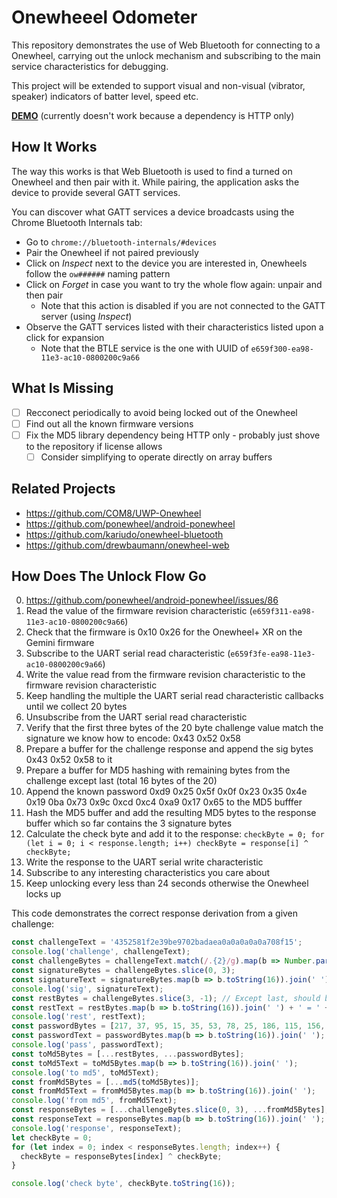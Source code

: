 # Onewheeel Odometer

This repository demonstrates the use of Web Bluetooth for connecting to a Onewheel,
carrying out the unlock mechanism and subscribing to the main service characteristics for debugging.

This project will be extended to support visual and non-visual (vibrator, speaker)
indicators of batter level, speed etc.

[**DEMO**](https://tomashubelbauer.github.io/onewheel-web-bluetooth) (currently doesn't work because a dependency is HTTP only)

## How It Works

The way this works is that Web Bluetooth is used to find a turned on Onewheel and then pair with it.
While pairing, the application asks the device to provide several GATT services.

You can discover what GATT services a device broadcasts using the Chrome Bluetooth Internals tab:

- Go to `chrome://bluetooth-internals/#devices`
- Pair the Onewheel if not paired previously
- Click on *Inspect* next to the device you are interested in, Onewheels follow the `ow######` naming pattern
- Click on *Forget* in case you want to try the whole flow again: unpair and then pair
  - Note that this action is disabled if you are not connected to the GATT server (using *Inspect*)
- Observe the GATT services listed with their characteristics listed upon a click for expansion
  - Note that the BTLE service is the one with UUID of `e659f300-ea98-11e3-ac10-0800200c9a66`

## What Is Missing

- [ ] Recconect periodically to avoid being locked out of the Onewheel
- [ ] Find out all the known firmware versions
- [ ] Fix the MD5 library dependency being HTTP only - probably just shove to the repository if license allows
  - [ ] Consider simplifying to operate directly on array buffers

## Related Projects

- https://github.com/COM8/UWP-Onewheel
- https://github.com/ponewheel/android-ponewheel
- https://github.com/kariudo/onewheel-bluetooth
- https://github.com/drewbaumann/onewheel-web

## How Does The Unlock Flow Go

0. https://github.com/ponewheel/android-ponewheel/issues/86
1. Read the value of the firmware revision characteristic (`e659f311-ea98-11e3-ac10-0800200c9a66`)
2. Check that the firmware is 0x10 0x26 for the Onewheel+ XR on the Gemini firmware
3. Subscribe to the UART serial read characteristic (`e659f3fe-ea98-11e3-ac10-0800200c9a66`)
4. Write the value read from the firmware revision characteristic to the firmware revision characteristic
5. Keep handling the multiple the UART serial read characteristic callbacks until we collect 20 bytes
6. Unsubscribe from the UART serial read characteristic
7. Verify that the first three bytes of the 20 byte challenge value match the signature we know how to encode: 0x43 0x52 0x58
8. Prepare a buffer for the challenge response and append the sig bytes 0x43 0x52 0x58 to it
9. Prepare a buffer for MD5 hashing with remaining bytes from the challenge except last (total 16 bytes of the 20)
10. Append the known password 0xd9 0x25 0x5f 0x0f 0x23 0x35 0x4e 0x19 0ba 0x73 0x9c 0xcd 0xc4 0xa9 0x17 0x65 to the MD5 bufffer
11. Hash the MD5 buffer and add the resulting MD5 bytes to the response buffer which so far contains the 3 signature bytes
12. Calculate the check byte and add it to the response: `checkByte = 0; for (let i = 0; i < response.length; i++) checkByte = response[i] ^ checkByte;`
13. Write the response to the UART serial write characteristic
14. Subscribe to any interesting characteristics you care about
15. Keep unlocking every less than 24 seconds otherwise the Onewheel locks up

This code demonstrates the correct response derivation from a given challenge:

```js
const challengeText = '4352581f2e39be9702badaea0a0a0a0a0a708f15';
console.log('challenge', challengeText);
const challengeBytes = challengeText.match(/.{2}/g).map(b => Number.parseInt(b, 16));
const signatureBytes = challengeBytes.slice(0, 3);
const signatureText = signatureBytes.map(b => b.toString(16)).join(' ');
console.log('sig', signatureText);
const restBytes = challengeBytes.slice(3, -1); // Except last, should be 16
const restText = restBytes.map(b => b.toString(16)).join(' ') + ' = ' + restBytes.length;
console.log('rest', restText);
const passwordBytes = [217, 37, 95, 15, 35, 53, 78, 25, 186, 115, 156, 205, 196, 169, 23, 101];
const passwordText = passwordBytes.map(b => b.toString(16)).join(' ');
console.log('pass', passwordText);
const toMd5Bytes = [...restBytes, ...passwordBytes];
const toMd5Text = toMd5Bytes.map(b => b.toString(16)).join(' ');
console.log('to md5', toMd5Text);
const fromMd5Bytes = [...md5(toMd5Bytes)];
const fromMd5Text = fromMd5Bytes.map(b => b.toString(16)).join(' ');
console.log('from md5', fromMd5Text);
const responseBytes = [...challengeBytes.slice(0, 3), ...fromMd5Bytes];
const responseText = responseBytes.map(b => b.toString(16)).join(' ');
console.log('response', responseText);
let checkByte = 0;
for (let index = 0; index < responseBytes.length; index++) {
  checkByte = responseBytes[index] ^ checkByte;
}

console.log('check byte', checkByte.toString(16));
```
